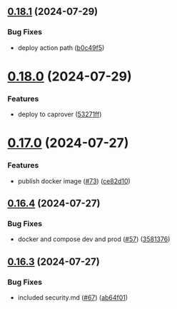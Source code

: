 ## [0.18.1](https://github.com/EddieHubCommunity/HealthCheck/compare/v0.18.0...v0.18.1) (2024-07-29)


### Bug Fixes

* deploy action path ([b0c49f5](https://github.com/EddieHubCommunity/HealthCheck/commit/b0c49f5c57b33cafb1755ebb2c1172b0115cdd7e))



# [0.18.0](https://github.com/EddieHubCommunity/HealthCheck/compare/v0.17.0...v0.18.0) (2024-07-29)


### Features

* deploy to caprover ([53271ff](https://github.com/EddieHubCommunity/HealthCheck/commit/53271ffd59c1bc817d812d7196f3fdaa2f782b61))



# [0.17.0](https://github.com/EddieHubCommunity/HealthCheck/compare/v0.16.4...v0.17.0) (2024-07-27)


### Features

* publish docker image ([#73](https://github.com/EddieHubCommunity/HealthCheck/issues/73)) ([ce82d10](https://github.com/EddieHubCommunity/HealthCheck/commit/ce82d1094966ba81abb7ee1b3612568b96e3b661))



## [0.16.4](https://github.com/EddieHubCommunity/HealthCheck/compare/v0.16.3...v0.16.4) (2024-07-27)


### Bug Fixes

* docker and compose dev and prod ([#57](https://github.com/EddieHubCommunity/HealthCheck/issues/57)) ([3581376](https://github.com/EddieHubCommunity/HealthCheck/commit/3581376228b4e81ee7380b561694e30da17d8212))



## [0.16.3](https://github.com/EddieHubCommunity/HealthCheck/compare/v0.16.2...v0.16.3) (2024-07-27)


### Bug Fixes

* included security.md ([#67](https://github.com/EddieHubCommunity/HealthCheck/issues/67)) ([ab64f01](https://github.com/EddieHubCommunity/HealthCheck/commit/ab64f01d3e0eabd4cc3b811c03913265a52fe327))



